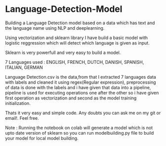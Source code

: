 # Language-Detection-Model
Building a Language Detection model based on a data which has text and the language name using NLP and deeplearning.

Using vectorization and sklearn library I have build a basic model with logistic reggression which will detect which language is given as input.

Sklearn is very powerfull and very easy to build a model.

7 Languages used : ENGLISH, FRENCH, DUTCH, DANISH, SPANISH, ITALIAN, GERMAN

Language Detection.csv is the data,from that I extracted 7 languages data with labels and cleaned it using regex(Regular expression), preprocessing of data is done with the labels and i have given that data into a pipeline, pipeline is used for executing operations one after the other so i have given first operation as vectorization and second as the model training initialization.

Thats it very easy and simple code.
Any doubts you can ask me on my git or email!.
Feel free.

Note : Running the notebook on colab will generate a model which is not upto date version of sklearn so you can run modelbuilding.py file to build your model for local model building.
